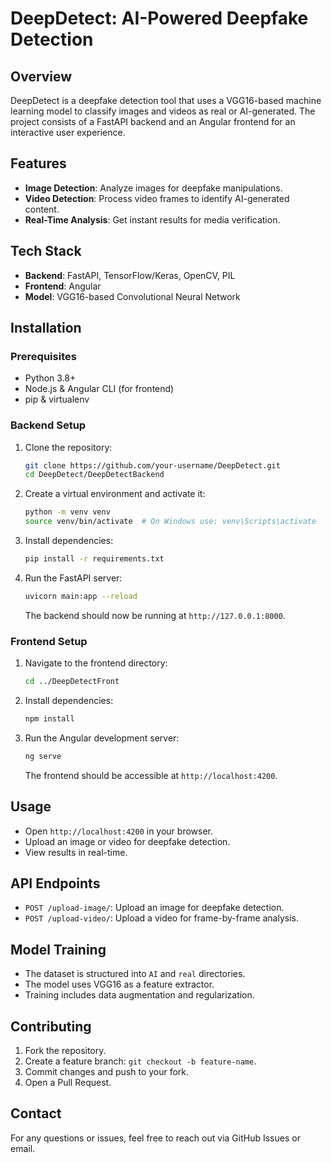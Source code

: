 # DeepDetect: AI-Powered Deepfake Detection

## Overview
DeepDetect is a deepfake detection tool that uses a VGG16-based machine learning model to classify images and videos as real or AI-generated. The project consists of a FastAPI backend and an Angular frontend for an interactive user experience.

## Features
- **Image Detection**: Analyze images for deepfake manipulations.
- **Video Detection**: Process video frames to identify AI-generated content.
- **Real-Time Analysis**: Get instant results for media verification.

## Tech Stack
- **Backend**: FastAPI, TensorFlow/Keras, OpenCV, PIL
- **Frontend**: Angular
- **Model**: VGG16-based Convolutional Neural Network

## Installation
### Prerequisites
- Python 3.8+
- Node.js & Angular CLI (for frontend)
- pip & virtualenv

### Backend Setup
1. Clone the repository:
   ```bash
   git clone https://github.com/your-username/DeepDetect.git
   cd DeepDetect/DeepDetectBackend
   ```

2. Create a virtual environment and activate it:
   ```bash
   python -m venv venv
   source venv/bin/activate  # On Windows use: venv\Scripts\activate
   ```

3. Install dependencies:
   ```bash
   pip install -r requirements.txt
   ```

4. Run the FastAPI server:
   ```bash
   uvicorn main:app --reload
   ```
   The backend should now be running at `http://127.0.0.1:8000`.

### Frontend Setup
1. Navigate to the frontend directory:
   ```bash
   cd ../DeepDetectFront
   ```

2. Install dependencies:
   ```bash
   npm install
   ```

3. Run the Angular development server:
   ```bash
   ng serve
   ```
   The frontend should be accessible at `http://localhost:4200`.

## Usage
- Open `http://localhost:4200` in your browser.
- Upload an image or video for deepfake detection.
- View results in real-time.

## API Endpoints
- `POST /upload-image/`: Upload an image for deepfake detection.
- `POST /upload-video/`: Upload a video for frame-by-frame analysis.

## Model Training
- The dataset is structured into `AI` and `real` directories.
- The model uses VGG16 as a feature extractor.
- Training includes data augmentation and regularization.

## Contributing
1. Fork the repository.
2. Create a feature branch: `git checkout -b feature-name`.
3. Commit changes and push to your fork.
4. Open a Pull Request.


## Contact
For any questions or issues, feel free to reach out via GitHub Issues or email.

